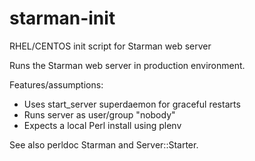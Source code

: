 starman-init
============

RHEL/CENTOS init script for Starman web server

Runs the Starman web server in production environment.

Features/assumptions:
- Uses start_server superdaemon for graceful restarts
- Runs server as user/group "nobody"
- Expects a local Perl install using plenv

See also perldoc Starman and Server::Starter.
